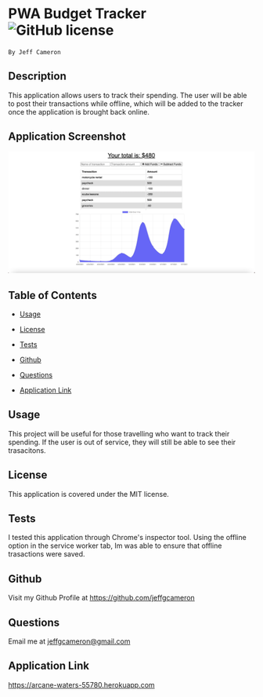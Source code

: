# PWA Budget Tracker ![GitHub license](https://img.shields.io/badge/license-MIT-blue.svg)
    By Jeff Cameron

## Description
This application allows users to track their spending. The user will be able to post their transactions while offline, which will be added to the tracker once the application is brought back online.

## Application Screenshot
![PWA Budget Tracker](./public/images/screenshot.png)

## Table of Contents

* [Usage](#usage)


* [License](#license)


* [Tests](#test)


* [Github](#github)


* [Questions](#questions)


* [Application Link](#application-link)


## Usage
This project will be useful for those travelling who want to track their spending. If the user is out of service, they will still be able to see their trasacitons. 

## License
This application is covered under the MIT license.


## Tests
I tested this application through Chrome's inspector tool. Using the offline option in the service worker tab, Im was able to ensure that offline trasactions were saved.

## Github
Visit my Github Profile at https://github.com/jeffgcameron

## Questions 
Email me at jeffgcameron@gmail.com

## Application Link
https://arcane-waters-55780.herokuapp.com
